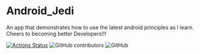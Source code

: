 # Android_Jedi
An app that demonstrates how to use the latest android principles as I learn. Cheers to becoming better Developers!!!

[![Actions Status](https://github.com/codejunk1e/Android_Jedi/workflows/Android%20Pull%20Request%20&%20Master%20CI/badge.svg)](https://github.com/codejunk1e/Android_Jedi/actions) ![GitHub contributors](https://img.shields.io/github/contributors/codejunk1e/Android_Jedi?style=plastic) ![GitHub](https://img.shields.io/github/license/codejunk1e/Android_Jedi)
